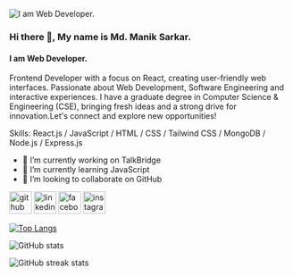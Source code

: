 ![I am Web Developer.](https://scontent.fdac20-1.fna.fbcdn.net/v/t39.30808-6/449449206_3685400095108918_6713532267636555563_n.jpg?_nc_cat=103&ccb=1-7&_nc_sid=cc71e4&_nc_eui2=AeGar_WxRYGQyfn6lZjfii5jN8gOalTZZPo3yA5qVNlk-hBXWsWRKGqjysAo8E2esuDW7v7YJvxnplw_IWdofVvk&_nc_ohc=pgvwCbvINY0Q7kNvgEnSYbW&_nc_ht=scontent.fdac20-1.fna&oh=00_AYAJujgu4crz0A-N-umrKvjAmGlSaNGaagntSCjAK5_yDw&oe=66899D23)

### Hi there 👋, My name is Md. Manik Sarkar.
#### I am Web Developer.

Frontend Developer with a focus on React, creating user-friendly web interfaces. Passionate about Web Development, Software Engineering and interactive experiences. I have a graduate degree in Computer Science & Engineering (CSE), bringing fresh ideas and a strong drive for innovation.Let's connect and explore new opportunities!


Skills: React.js / JavaScript / HTML / CSS / Tailwind CSS / MongoDB / Node.js / Express.js

- 🔭 I’m currently working on TalkBridge 
- 🌱 I’m currently learning JavaScript 
- 👯 I’m looking to collaborate on GitHub 


[<img src='https://cdn.jsdelivr.net/npm/simple-icons@3.0.1/icons/github.svg' alt='github' height='40'>](https://github.com/manik-kyau)  [<img src='https://cdn.jsdelivr.net/npm/simple-icons@3.0.1/icons/linkedin.svg' alt='linkedin' height='40'>](https://www.linkedin.com/in/www.linkedin.com/in/md-manik-sarkar/)  [<img src='https://cdn.jsdelivr.net/npm/simple-icons@3.0.1/icons/facebook.svg' alt='facebook' height='40'>](https://www.facebook.com/https://www.facebook.com/profile.php?id=100009168905374)  [<img src='https://cdn.jsdelivr.net/npm/simple-icons@3.0.1/icons/instagram.svg' alt='instagram' height='40'>](https://www.instagram.com/https://www.instagram.com/manik220055/?hl=en/)  

[![Top Langs](https://github-readme-stats.vercel.app/api/top-langs/?username=manik-kyau)](https://github.com/anuraghazra/github-readme-stats)

![GitHub stats](https://github-readme-stats.vercel.app/api?username=manik-kyau&show_icons=true&count_private=true)  

![GitHub streak stats](https://streak-stats.demolab.com/?user=manik-kyau)  



